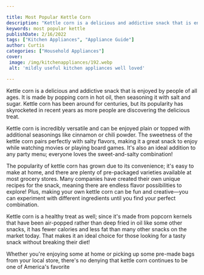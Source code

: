 ```yaml
---

title: Most Popular Kettle Corn
description: "Kettle corn is a delicious and addictive snack that is enjoyed by people of all ages. It is made by popping corn in hot oil, then ...get more info"
keywords: most popular kettle
publishDate: 2/16/2022
tags: ["Kitchen Appliances", "Appliance Guide"]
author: Curtis
categories: ["Household Appliances"]
cover: 
 image: /img/kitchenappliances/192.webp
 alt: 'mildly useful kitchen appliances well loved'

---
```


Kettle corn is a delicious and addictive snack that is enjoyed by people of all ages. It is made by popping corn in hot oil, then seasoning it with salt and sugar. Kettle corn has been around for centuries, but its popularity has skyrocketed in recent years as more people are discovering the delicious treat.

Kettle corn is incredibly versatile and can be enjoyed plain or topped with additional seasonings like cinnamon or chili powder. The sweetness of the kettle corn pairs perfectly with salty flavors, making it a great snack to enjoy while watching movies or playing board games. It's also an ideal addition to any party menu; everyone loves the sweet-and-salty combination!

The popularity of kettle corn has grown due to its convenience; it's easy to make at home, and there are plenty of pre-packaged varieties available at most grocery stores. Many companies have created their own unique recipes for the snack, meaning there are endless flavor possibilities to explore! Plus, making your own kettle corn can be fun and creative—you can experiment with different ingredients until you find your perfect combination. 

Kettle corn is a healthy treat as well; since it's made from popcorn kernels that have been air-popped rather than deep fried in oil like some other snacks, it has fewer calories and less fat than many other snacks on the market today. That makes it an ideal choice for those looking for a tasty snack without breaking their diet! 

Whether you're enjoying some at home or picking up some pre-made bags from your local store, there's no denying that kettle corn continues to be one of America's favorite
